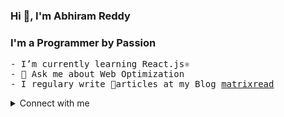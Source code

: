 <h3> Hi 👋, I'm Abhiram Reddy </h3>
<h3> I'm a Programmer by Passion </h3>
<samp>
<p>
- I’m currently learning React.js⚛<br>
- 💬 Ask me about Web Optimization<br>
- I regulary write 📝articles at my Blog <a href="https://matrixread.com/">matrixread</a>
</p>
</samp>

<details>
  <summary>Connect with me</summary>
<h3 align="left"></h3>
<a href="https://codepen.io/abhiramready" target="blank"><img align="center" src="https://cdn.jsdelivr.net/npm/simple-icons@3.0.1/icons/codepen.svg" alt="abhiram_reddy" height="30" width="40" /></a>
<a href="https://twitter.com/abhiramready" target="blank"><img align="center" src="https://cdn.jsdelivr.net/npm/simple-icons@3.0.1/icons/twitter.svg" alt="idealdeveloper_" height="30" width="40" /></a>
<a href="https://linkedin.com/in/abhiramready" target="blank"><img align="center" src="https://cdn.jsdelivr.net/npm/simple-icons@3.0.1/icons/linkedin.svg" alt="abhiramreddyduggempudi" height="30" width="40" /></a>
<a href="https://instagram.com/matrixreaders" target="blank"><img align="center" src="https://cdn.jsdelivr.net/npm/simple-icons@3.0.1/icons/instagram.svg" alt="matrixreaders" height="30" width="40" /></a>
</p>
</details>
















